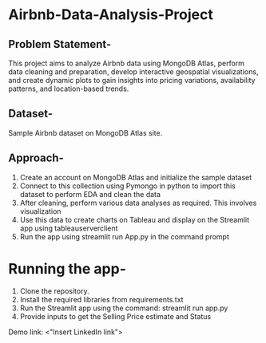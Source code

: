 # Airbnb-Data-Analysis-Project

## Problem Statement-

This project aims to analyze Airbnb data using MongoDB Atlas, perform data cleaning and preparation, develop interactive geospatial visualizations, and create dynamic plots to gain insights into pricing variations, availability patterns, and location-based trends.

## Dataset-

Sample Airbnb dataset on MongoDB Atlas site.

## Approach-

1) Create an account on MongoDB Atlas and initialize the sample dataset
2) Connect to this collection using Pymongo in python to import this dataset to perform EDA and clean the data
3) After cleaning, perform various data analyses as required. This involves visualization
4) Use this data to create charts on Tableau and display on the Streamlit app using tableauserverclient
5) Run the app using streamlit run App.py in the command prompt

# Running the app-

1. Clone the repository.
2. Install the required libraries from requirements.txt
3. Run the Streamlit app using the command: streamlit run app.py
4. Provide inputs to get the Selling Price estimate and Status

Demo link: <"Insert LinkedIn link">
